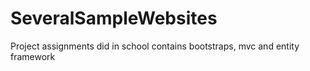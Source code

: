 # SeveralSampleWebsites
Project assignments did in school contains bootstraps, mvc and entity framework
